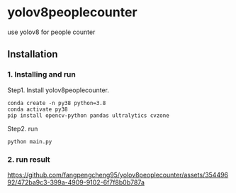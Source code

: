 # yolov8peoplecounter
use yolov8 for people counter

## Installation
### 1. Installing and run
Step1. Install yolov8peoplecounter.
```shell
conda create -n py38 python=3.8
conda activate py38
pip install opencv-python pandas ultralytics cvzone
```

Step2. run 

```shell
python main.py
```
### 2. run result
https://github.com/fangpengcheng95/yolov8peoplecounter/assets/35449692/472ba9c3-399a-4909-9102-6f7f8b0b787a

